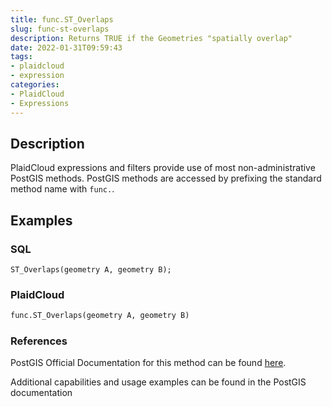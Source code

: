 ```yaml
---
title: func.ST_Overlaps
slug: func-st-overlaps
description: Returns TRUE if the Geometries "spatially overlap"
date: 2022-01-31T09:59:43
tags:
- plaidcloud
- expression
categories:
- PlaidCloud
- Expressions
---
```



## Description


PlaidCloud expressions and filters provide use of most non-administrative PostGIS methods. PostGIS methods are accessed by prefixing the standard method name with `func.`.



## Examples


### SQL



```
ST_Overlaps(geometry A, geometry B);
```


### PlaidCloud



```python
func.ST_Overlaps(geometry A, geometry B)
```


### References


PostGIS Official Documentation for this method can be found [here](https://postgis.net/docs/manual-3.1/ST_Overlaps.html).



Additional capabilities and usage examples can be found in the PostGIS documentation

